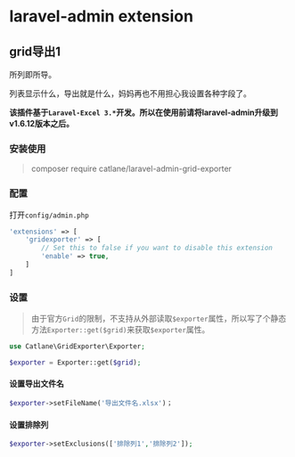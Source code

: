 # laravel-admin extension

## grid导出1

所列即所导。

列表显示什么，导出就是什么，妈妈再也不用担心我设置各种字段了。

**该插件基于`Laravel-Excel 3.*`开发。所以在使用前请将laravel-admin升级到v1.6.12版本之后。**

### 安装使用

> composer require catlane/laravel-admin-grid-exporter

### 配置

打开`config/admin.php`

```php
'extensions' => [
    'gridexporter' => [
        // Set this to false if you want to disable this extension
        'enable' => true,
    ]
]
```

### 设置

> 由于官方`Grid`的限制，不支持从外部读取`$exporter`属性，所以写了个静态方法`Exporter::get($grid)`来获取`$exporter`属性。

```php
use Catlane\GridExporter\Exporter;

$exporter = Exporter::get($grid);
```

#### 设置导出文件名

```php
$exporter->setFileName('导出文件名.xlsx')；
```
#### 设置排除列

```php
$exporter->setExclusions(['排除列1','排除列2']);
```
